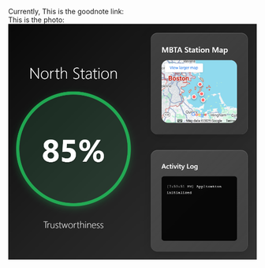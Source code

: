 Currently, This is the goodnote link:  
This is the photo:  
<img src = "https://github.com/0GhOsTO/MBTAEstimation/blob/main/MBTAweb.png">
